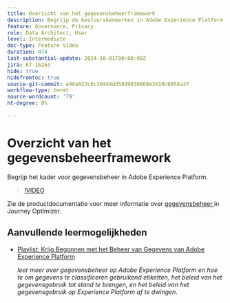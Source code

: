 ```yaml
---
title: Overzicht van het gegevensbeheerframework
description: Begrijp de bestuurskenmerken in Adobe Experience Platform.
feature: Governance, Privacy
role: Data Architect, User
level: Intermediate
doc-type: Feature Video
duration: 474
last-substantial-update: 2024-10-01T00:00:00Z
jira: KT-16263
hide: true
hidefromtoc: true
source-git-commit: e98a023c6c30444dd58d9030868e3619c0958a37
workflow-type: tm+mt
source-wordcount: '79'
ht-degree: 0%

---
```



# Overzicht van het gegevensbeheerframework

Begrijp het kader voor gegevensbeheer in Adobe Experience Platform.

>[!VIDEO](https://video.tv.adobe.com/v/29708/?learn=on)

Zie de productdocumentatie voor meer informatie over [ gegevensbeheer ](https://experienceleague.adobe.com/en/docs/journey-optimizer/using/privacy/action-privacy-restricted) in Journey Optimizer.

## Aanvullende leermogelijkheden

* [ Playlist: Krijg Begonnen met het Beheer van Gegevens van Adobe Experience Platform ](https://experienceleague.adobe.com/en/playlists/experience-platform-get-started-with-data-governance)

  *leer meer over gegevensbeheer op Adobe Experience Platform en hoe te om gegevens te classificeren gebruikend etiketten, het beleid van het gegevensgebruik tot stand te brengen, en het beleid van het gegevensgebruik op Experience Platform af te dwingen.*
